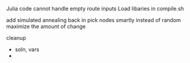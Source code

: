 Julia code cannot handle empty route inputs
Load libaries in compile.sh


add simulated annealing back in 
pick nodes smartly instead of random 
maximize the amount of change 

cleanup 
- soln, vars 
- 